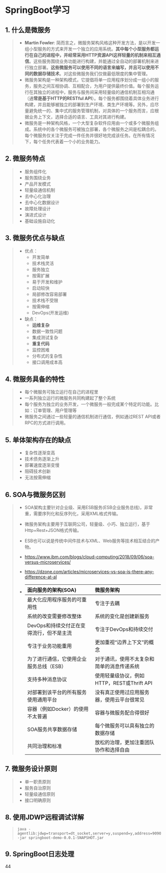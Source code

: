 # SpringBoot学习

## 1. 什么是微服务 

> * **Martin Fowler**:  简而言之，微服务架构风格这种开发方法，是以开发一组小型服务的方式来开发一个独立的应用系统。**其中每个小型服务都运行在自己的进程中，并经常采用HTTP资源API这样轻量的机制来相互通信**。这些服务围绕业务功能进行构建，并能通过全自动的部署机制来进行独立部署。**这些微服务可以使用不同的语言来编写，并且可以使用不同的数据存储技术**。对这些微服务我们仅做最低限度的集中管理。
> * 微服务架构是一种架构模式，它提倡将单一应用程序划分成一组小的服务，服务之间互相协调、互相配合，为用户提供最终价值。每个服务运行在其独立的进程中，服务与服务间采用轻量级的通信机制互相沟通（通**常是基于HTTP的RESTful API**）。每个服务都围绕着具体业务进行构建，并且能够被独立的部署到生产环境、类生产环境等。另外，应尽量避免统一的、集中式的服务管理机制，对具体的一个服务而言，应根据业务上下文，选择合适的语言、工具对其进行构建。
> * 微服务是一种架构风格，一个大型复杂软件应用由一个或多个微服务组成。系统中的各个微服务可被独立部署，各个微服务之间是松耦合的。每个微服务仅关注于完成一件任务并很好地完成该任务。在所有情况下，每个任务代表着一个小的业务能力。

## 2. 微服务特点

> * 服务组件化
> * 服务围绕业务
> * 产品开发模式
> * 轻量级通信机制
> * 去中心化治理
> * 去中心化数据设计
> * 故障处理设计
> * 演进式设计
> * 基础设施自动化

## 3. 微服务优点与缺点

> * 优点：
>   * 开发简单
>   * 技术栈灵活
>   * 服务独立
>   * 按需扩展
>   * 易于开发和维护
>   * 启动较快
>   * 局部修改容易部署
>   * 技术栈不受限
>   * 按需伸缩
>   * DevOps(开发运维)
> * 缺点：
>   * **运维复杂**
>   * 数据一致性问题
>   * 集成测试复杂
>   * **重复代码**
>   * 监控困难
>   * 分布式的复杂性
>   * 接口调用成本高

## 4. 微服务具备的特性

> * 每个微服务可独立运行在自己的进程里
> * 一系列独立运行的微服务共同构建起了整个系统 
> * 每个服务为独立的业务开发，一个微服务一般完成某个特定的功能。比如：订单管理、用户管理等
> * 微服务之间通过一些轻量的通信机制进行通信，例如通过REST API或者RPC的方式进行调用。

## 5. 单体架构存在的缺点

> * 复杂性逐渐变高
> * 技术债务逐渐上升
> * 部署速度逐渐变慢
> * 阻碍技术创新
> * 无法按需伸缩

## 6. SOA与微服务区别

> * SOA架构主要针对企业级、采用ESB服务(ESB企业服务总线)，非常重，需要序列化和反序列化，采用XML格式传输。
>
> * 微服务架构主要用于互联网公司，轻量级、小巧、独立运行，基于Http+Rest+JSON格式传输。
>
> * ESB也可以说是传统中间件技术与XML、Web服务等技术相互结合的产物。
>
> * https://www.ibm.com/blogs/cloud-computing/2018/09/06/soa-versus-microservices/
>
> * https://dzone.com/articles/microservices-vs-soa-is-there-any-difference-at-al
>
> * | **面向服务的架构**(SOA)                  | **微服务架构**                             |
>   | :--------------------------------------- | :----------------------------------------- |
>   | 最大化应用程序服务的可重用性             | 专注于去耦                                 |
>   | 系统的改变需要修改整体                   | 系统的变化是创建新服务                     |
>   | DevOps和持续交付正在变得流行，但不是主流 | 专注于DevOps和持续交付                     |
>   | 专注于业务功能重用                       | 更加重视“边界上下文”的概念                 |
>   | 为了进行通信，它使用企业服务总线（ESB）  | 对于通讯，使用不太复杂和简单的消息传递系统 |
>   | 支持多种消息协议                         | 使用轻量级协议，例如HTTP，REST或Thrift API |
>   | 对部署到该平台的所有服务使用通用平台     | 没有真正使用过应用服务器，使用云平台很常见 |
>   | 容器（例如Docker）的使用不太普遍         | 容器与微服务配合得很好                     |
>   | SOA服务共享数据存储                      | 每个微服务可以具有独立的数据存储           |
>   | 共同治理和标准                           | 放松的治理，更加注重团队协作和选择自由     |

## 7. 微服务设计原则

> * 单一职责原则
> * 服务自治原则
> * 轻量级通信原则
> * 接口明确原则

## 8. 使用JDWP远程调试详解

> ```shell
> java -agentlib:jdwp=transport=dt_socket,server=y,suspend=y,address=9090 -jar springboot-demo-0.0.1-SNAPSHOT.jar
> ```

## 9. SpringBoot日志处理

44